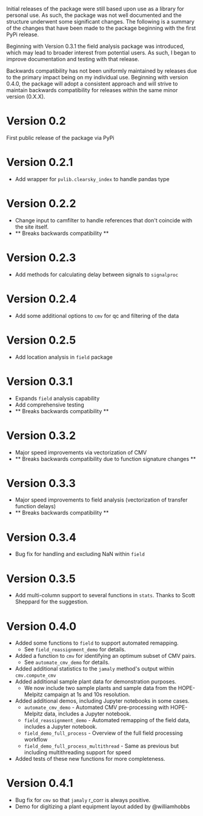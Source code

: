 Initial releases of the package were still based upon use as a library for 
personal use. As such, the package was not well documented and the structure
underwent some significant changes. The following is a summary of the changes
that have been made to the package beginning with the first PyPi release. 

Beginning with Version 0.3.1 the field analysis package was introduced, which 
may lead to broader interest from potential users. As such, I began to improve
documentation and testing with that release. 

Backwards compatibility has not been uniformly maintained by releases due to 
the primary impact being on my individual use. Beginning with version 0.4.0, 
the package will adopt a consistent approach and will strive to maintain 
backwards compatibility for releases within the same minor version (0.X.X). 

# Version 0.2
First public release of the package via PyPi
# Version 0.2.1
- Add wrapper for `pvlib.clearsky_index` to handle pandas type
# Version 0.2.2
- Change input to camfilter to handle references that don't coincide with the 
site itself. 
- ** Breaks backwards compatibility **
# Version 0.2.3
- Add methods for calculating delay between signals to `signalproc`
# Version 0.2.4
- Add some additional options to `cmv` for qc and filtering of the data
# Version 0.2.5
- Add location analysis in `field` package
# Version 0.3.1
- Expands `field` analysis capability
- Add comprehensive testing
- ** Breaks backwards compatibility **
# Version 0.3.2
- Major speed improvements via vectorization of CMV 
- ** Breaks backwards compatibility due to function signature changes **
# Version 0.3.3
- Major speed improvements to field analysis (vectorization of transfer function delays)
- ** Breaks backwards compatibility **
# Version 0.3.4
- Bug fix for handling and excluding NaN within `field`
# Version 0.3.5
- Add multi-column support to several functions in `stats`. Thanks to Scott Sheppard for the suggestion.
# Version 0.4.0
- Added some functions to `field` to support automated remapping.
    - See `field_reassignment_demo` for details.
- Added a function to `cmv` for identifying an optimum subset of CMV pairs. 
    - See `automate_cmv_demo` for details.
- Added additional statistics to the `jamaly` method's output within `cmv.compute_cmv`
- Added additional sample plant data for demonstration purposes. 
    - We now include two sample plants and sample data from the HOPE-Melpitz campaign at 1s and 10s resolution.
- Added additional demos, including Jupyter notebooks in some cases.
    - `automate_cmv_demo` - Automated CMV pre-processing with HOPE-Melpitz data, includes a Jupyter notebook.
    - `field_reassignment_demo` - Automated remapping of the field data, includes a Jupyter notebook.
    - `field_demo_full_process` - Overview of the full field processing workflow 
    - `field_demo_full_process_multithread` - Same as previous but including multithreading support for speed
- Added tests of these new functions for more completeness.
# Version 0.4.1
- Bug fix for `cmv` so that `jamaly` r_corr is always positive. 
- Demo for digitizing a plant equipment layout added by @williamhobbs